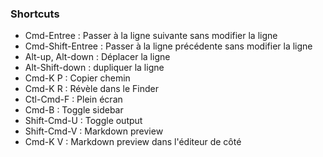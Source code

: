 
### Shortcuts

- Cmd-Entree : Passer à la ligne suivante sans modifier la ligne
- Cmd-Shift-Entree : Passer à la ligne précédente sans modifier la ligne
- Alt-up, Alt-down : Déplacer la ligne
- Alt-Shift-down : dupliquer la ligne
- Cmd-K P : Copier chemin
- Cmd-K R : Révèle dans le Finder
- Ctl-Cmd-F : Plein écran
- Cmd-B : Toggle sidebar
- Shift-Cmd-U : Toggle output
- Shift-Cmd-V : Markdown preview
- Cmd-K V : Markdown preview dans l'éditeur de côté
